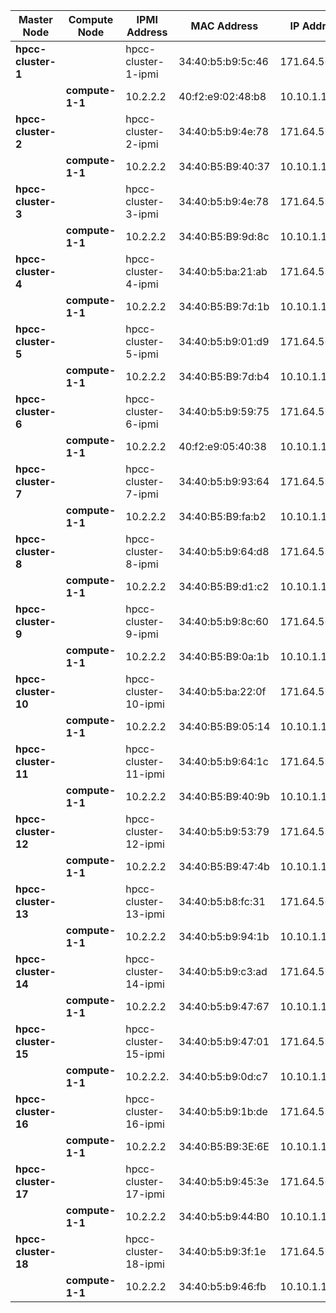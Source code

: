 | **Master Node**     |   Compute Node   |     IPMI Address     |    MAC Address    |    IP Address
| --------------------| -----------------| ---------------------| ------------------|---------------
| **hpcc-cluster-1**  |                  | hpcc-cluster-1-ipmi  | 34:40:b5:b9:5c:46 | 171.64.55.131
|                     | **compute-1-1**  | 10.2.2.2             | 40:f2:e9:02:48:b8 | 10.10.1.1
| **hpcc-cluster-2**  |                  | hpcc-cluster-2-ipmi  | 34:40:b5:b9:4e:78 | 171.64.55.133
|                     | **compute-1-1**  | 10.2.2.2             | 34:40:B5:B9:40:37 | 10.10.1.1
| **hpcc-cluster-3**  |                  | hpcc-cluster-3-ipmi  | 34:40:b5:b9:4e:78 | 171.64.55.135
|                     | **compute-1-1**  | 10.2.2.2             | 34:40:B5:B9:9d:8c | 10.10.1.1
| **hpcc-cluster-4**  |                  | hpcc-cluster-4-ipmi  | 34:40:b5:ba:21:ab | 171.64.55.137
|                     | **compute-1-1**  | 10.2.2.2             | 34:40:B5:B9:7d:1b | 10.10.1.1
| **hpcc-cluster-5**  |                  | hpcc-cluster-5-ipmi  | 34:40:b5:b9:01:d9 | 171.64.55.139
|                     | **compute-1-1**  | 10.2.2.2             | 34:40:B5:B9:7d:b4 | 10.10.1.1
| **hpcc-cluster-6**  |                  | hpcc-cluster-6-ipmi  | 34:40:b5:b9:59:75 | 171.64.55.141
|                     | **compute-1-1**  | 10.2.2.2             | 40:f2:e9:05:40:38 | 10.10.1.1
| **hpcc-cluster-7**  |                  | hpcc-cluster-7-ipmi  | 34:40:b5:b9:93:64 | 171.64.55.143
|                     | **compute-1-1**  | 10.2.2.2             | 34:40:B5:B9:fa:b2 | 10.10.1.1
| **hpcc-cluster-8**  |                  | hpcc-cluster-8-ipmi  | 34:40:b5:b9:64:d8 | 171.64.55.145
|                     | **compute-1-1**  | 10.2.2.2             | 34:40:B5:B9:d1:c2 | 10.10.1.1
| **hpcc-cluster-9**  |                  | hpcc-cluster-9-ipmi  | 34:40:b5:b9:8c:60 | 171.64.55.147
|                     | **compute-1-1**  | 10.2.2.2             | 34:40:B5:B9:0a:1b | 10.10.1.1
| **hpcc-cluster-10** |                  | hpcc-cluster-10-ipmi | 34:40:b5:ba:22:0f | 171.64.55.149
|                     | **compute-1-1**  | 10.2.2.2             | 34:40:B5:B9:05:14 | 10.10.1.1
| **hpcc-cluster-11** |                  | hpcc-cluster-11-ipmi | 34:40:b5:b9:64:1c | 171.64.55.151
|                     | **compute-1-1**  | 10.2.2.2             | 34:40:B5:B9:40:9b | 10.10.1.1
| **hpcc-cluster-12** |                  | hpcc-cluster-12-ipmi | 34:40:b5:b9:53:79 | 171.64.55.153
|                     | **compute-1-1**  | 10.2.2.2             | 34:40:B5:B9:47:4b | 10.10.1.1
| **hpcc-cluster-13** |                  | hpcc-cluster-13-ipmi | 34:40:b5:b8:fc:31 | 171.64.55.155
|                     | **compute-1-1**  | 10.2.2.2             | 34:40:b5:b9:94:1b | 10.10.1.1
| **hpcc-cluster-14** |                  | hpcc-cluster-14-ipmi | 34:40:b5:b9:c3:ad | 171.64.55.157
|                     | **compute-1-1**  | 10.2.2.2             | 34:40:b5:b9:47:67 | 10.10.1.1
| **hpcc-cluster-15** |                  | hpcc-cluster-15-ipmi | 34:40:b5:b9:47:01 | 171.64.55.159
|                     | **compute-1-1**  | 10.2.2.2.            | 34:40:b5:b9:0d:c7 | 10.10.1.1
| **hpcc-cluster-16** |                  | hpcc-cluster-16-ipmi | 34:40:b5:b9:1b:de | 171.64.55.161
|                     | **compute-1-1**  | 10.2.2.2             | 34:40:B5:B9:3E:6E | 10.10.1.1
| **hpcc-cluster-17** |                  | hpcc-cluster-17-ipmi | 34:40:b5:b9:45:3e | 171.64.55.163
|                     | **compute-1-1**  | 10.2.2.2             | 34:40:b5:b9:44:B0 | 10.10.1.1
| **hpcc-cluster-18** |                  | hpcc-cluster-18-ipmi | 34:40:b5:b9:3f:1e | 171.64.55.132
|                     | **compute-1-1**  | 10.2.2.2             | 34:40:b5:b9:46:fb | 10.10.1.1

